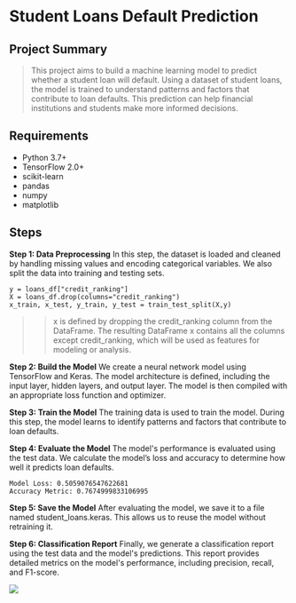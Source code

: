 # Student Loans Default Prediction

## Project Summary
> This project aims to build a machine learning model to predict whether a student loan will default. Using a dataset of student loans, the model is trained to understand patterns and factors that contribute to loan defaults. This prediction can help financial institutions and students make more informed decisions.

## Requirements
- Python 3.7+
- TensorFlow 2.0+
- scikit-learn
- pandas
- numpy
- matplotlib

## Steps

**Step 1: Data Preprocessing**
In this step, the dataset is loaded and cleaned by handling missing values and encoding categorical variables. We also split the data into training and testing sets.
```
y = loans_df["credit_ranking"]
X = loans_df.drop(columns="credit_ranking")
x_train, x_test, y_train, y_test = train_test_split(X,y)
```
>> x is defined by dropping the credit_ranking column from the DataFrame. The resulting DataFrame x contains all the columns except credit_ranking, which will be used as features for modeling or analysis.

**Step 2: Build the Model**
We create a neural network model using TensorFlow and Keras. The model architecture is defined, including the input layer, hidden layers, and output layer. The model is then compiled with an appropriate loss function and optimizer.

**Step 3: Train the Model**
The training data is used to train the model. During this step, the model learns to identify patterns and factors that contribute to loan defaults.

**Step 4: Evaluate the Model**
The model's performance is evaluated using the test data. We calculate the model’s loss and accuracy to determine how well it predicts loan defaults.

```
Model Loss: 0.5059076547622681
Accuracy Metric: 0.7674999833106995
```

**Step 5: Save the Model**
After evaluating the model, we save it to a file named student_loans.keras. This allows us to reuse the model without retraining it.

**Step 6: Classification Report**
Finally, we generate a classification report using the test data and the model's predictions. This report provides detailed metrics on the model's performance, including precision, recall, and F1-score.

![](C:\\M18_student_loans_deeplearning\classification_report_image.PNG)

